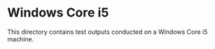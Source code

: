 <h1>Windows Core i5</h1>

This directory contains test outputs conducted on a Windows Core i5 machine.
